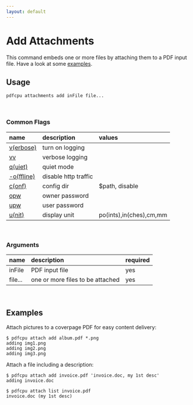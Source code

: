```yaml
---
layout: default
---
```


# Add Attachments

This command embeds one or more files by attaching them to a PDF input file. Have a look at some [examples](#examples).

## Usage

```
pdfcpu attachments add inFile file...
```

<br>

### Common Flags

| name                                            | description     | values
|:------------------------------------------------|:----------------|:-------
| [v(erbose)](../getting_started/common_flags.md) | turn on logging |
| [vv](../getting_started/common_flags.md)        | verbose logging |
| [q(uiet)](../getting_started/common_flags.md)   | quiet mode      |
| [-o(ffline)](../getting_started/common_flags.md)| disable http traffic |                                 | 
| [c(onf)](../getting_started/common_flags.md)    | config dir      | $path, disable
| [opw](../getting_started/common_flags.md)       | owner password  |
| [upw](../getting_started/common_flags.md)       | user password   |
| [u(nit)](../getting_started/common_flags.md)    | display unit    | po(ints),in(ches),cm,mm


<br>

### Arguments

| name         | description         | required
|:-------------|:--------------------|:--------
| inFile       | PDF input file      | yes
| file...      | one or more files to be attached | yes

<br>

## Examples

Attach pictures to a coverpage PDF for easy content delivery:

```
$ pdfcpu attach add album.pdf *.png
adding img1.png
adding img2.png
adding img3.png
```

Attach a file including a description:
```
$ pdfcpu attach add invoice.pdf 'invoice.doc, my 1st desc'
adding invoice.doc

$ pdfcpu attach list invoice.pdf
invoice.doc (my 1st desc)
```
